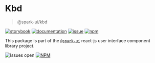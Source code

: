 # Kbd
> @spark-ui/kbd

[![storybook](https://img.shields.io/badge/storybook-black?logo=storybook)](https://sparkui.vercel.app/?path=/docs/components-kbd--docs)
[![documentation](https://img.shields.io/badge/documentation-black?logo=googledocs)](https://sparkui-adv.vercel.app/docs/components/kbd)
[![issue](https://img.shields.io/badge/report%20a%20bug-black?logo=openbugbounty&logoColor=red)](https://github.com/adevinta/spark/issues/new?&projects=4&template=bug-report.yml&assignees=&labels=component,kbd)
[![npm](https://img.shields.io/npm/dt/%40spark-ui/kbd?logo=npm&labelColor=black)](https://www.npmjs.com/package/@spark-ui/kbd)


This package is part of the [`@spark-ui`](https://github.com/adevinta/spark) react-js user interface component library project.

![Issues open](https://img.shields.io/github/issues-search/adevinta/spark?query=is%3Aopen%20label%3Acomponent%20label%3Akbd&logo=openbugbounty&logoColor=red&label=issues%20open&color=red&link=https%3A%2F%2Fgithub.com%2Fadevinta%2Fspark%2Fissues%3Fq%3Dis%253Aopen%2Blabel%253Acomponent%2Blabel%253Akbd)
[![NPM](https://img.shields.io/npm/l/%40spark-ui%2Fkbd)](https://github.com/adevinta/spark/blob/main/packages/components/kbd/LICENSE.md)
